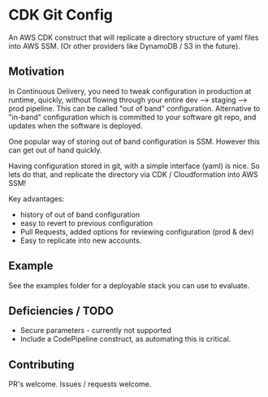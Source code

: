 # CDK Git Config

An AWS CDK construct that will replicate a directory structure of yaml files into AWS SSM. (Or other providers like DynamoDB / S3 in the future).

## Motivation

In Continuous Delivery, you need to tweak configuration in production at runtime, quickly, without flowing through your entire dev --> staging --> prod pipeline.  This can be called "out of band" configuration.  Alternative to "in-band" configuration which is committed to your software git repo, and updates when the software is deployed.

One popular way of storing out of band configuration is SSM.  However this can get out of hand quickly.  

Having configuration stored in git, with a simple interface (yaml) is nice.  So lets do that, and replicate the directory via CDK / Cloudformation into AWS SSM!

Key advantages:

* history of out of band configuration
* easy to revert to previous configuration
* Pull Requests, added options for reviewing configuration (prod & dev)
* Easy to replicate into new accounts.

## Example

See the examples folder for a deployable stack you can use to evaluate.

## Deficiencies / TODO

* Secure parameters - currently not supported
* Include a CodePipeline construct, as automating this is critical.

## Contributing

PR's welcome.  Issues / requests welcome.
